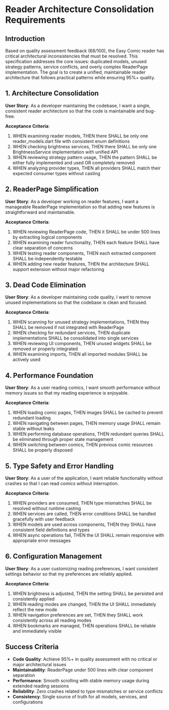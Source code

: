 # Reader Architecture Consolidation Requirements

## Introduction

Based on quality assessment feedback (68/100), the Easy Comic reader has critical architectural inconsistencies that must be resolved. This specification addresses the core issues: duplicated models, unused strategy patterns, service conflicts, and overly complex ReaderPage implementation. The goal is to create a unified, maintainable reader architecture that follows practical patterns while ensuring 95%+ quality.

## 1. Architecture Consolidation

**User Story**: As a developer maintaining the codebase, I want a single, consistent reader architecture so that the code is maintainable and bug-free.

**Acceptance Criteria**:
1. WHEN examining reader models, THEN there SHALL be only one reader_models.dart file with consistent enum definitions
2. WHEN checking brightness services, THEN there SHALL be only one BrightnessService implementation with unified API
3. WHEN reviewing strategy pattern usage, THEN the pattern SHALL be either fully implemented and used OR completely removed
4. WHEN analyzing provider types, THEN all providers SHALL match their expected consumer types without casting

## 2. ReaderPage Simplification

**User Story**: As a developer working on reader features, I want a manageable ReaderPage implementation so that adding new features is straightforward and maintainable.

**Acceptance Criteria**:
1. WHEN reviewing ReaderPage code, THEN it SHALL be under 500 lines by extracting logical components
2. WHEN examining reader functionality, THEN each feature SHALL have clear separation of concerns
3. WHEN testing reader components, THEN each extracted component SHALL be independently testable
4. WHEN adding new reader features, THEN the architecture SHALL support extension without major refactoring

## 3. Dead Code Elimination

**User Story**: As a developer maintaining code quality, I want to remove unused implementations so that the codebase is clean and focused.

**Acceptance Criteria**:
1. WHEN scanning for unused strategy implementations, THEN they SHALL be removed if not integrated with ReaderPage
2. WHEN checking for redundant services, THEN duplicate implementations SHALL be consolidated into single services
3. WHEN reviewing UI components, THEN unused widgets SHALL be removed or properly integrated
4. WHEN examining imports, THEN all imported modules SHALL be actively used

## 4. Performance Foundation

**User Story**: As a user reading comics, I want smooth performance without memory issues so that my reading experience is enjoyable.

**Acceptance Criteria**:
1. WHEN loading comic pages, THEN images SHALL be cached to prevent redundant loading
2. WHEN navigating between pages, THEN memory usage SHALL remain stable without leaks
3. WHEN performing database operations, THEN redundant queries SHALL be eliminated through proper state management
4. WHEN switching between comics, THEN previous comic resources SHALL be properly disposed

## 5. Type Safety and Error Handling

**User Story**: As a user of the application, I want reliable functionality without crashes so that I can read comics without interruption.

**Acceptance Criteria**:
1. WHEN providers are consumed, THEN type mismatches SHALL be resolved without runtime casting
2. WHEN services are called, THEN error conditions SHALL be handled gracefully with user feedback
3. WHEN models are used across components, THEN they SHALL have consistent field definitions and types
4. WHEN async operations fail, THEN the UI SHALL remain responsive with appropriate error messages

## 6. Configuration Management

**User Story**: As a user customizing reading preferences, I want consistent settings behavior so that my preferences are reliably applied.

**Acceptance Criteria**:
1. WHEN brightness is adjusted, THEN the setting SHALL be persisted and consistently applied
2. WHEN reading modes are changed, THEN the UI SHALL immediately reflect the new mode
3. WHEN navigation preferences are set, THEN they SHALL work consistently across all reading modes
4. WHEN bookmarks are managed, THEN operations SHALL be reliable and immediately visible

## Success Criteria

- **Code Quality**: Achieve 95%+ in quality assessment with no critical or major architectural issues
- **Maintainability**: ReaderPage under 500 lines with clear component separation
- **Performance**: Smooth scrolling with stable memory usage during extended reading sessions
- **Reliability**: Zero crashes related to type mismatches or service conflicts
- **Consistency**: Single source of truth for all models, services, and configurations